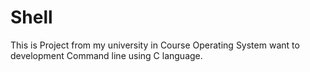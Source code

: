 # Shell

This is Project from my university in Course Operating System want to development Command line using C language.
